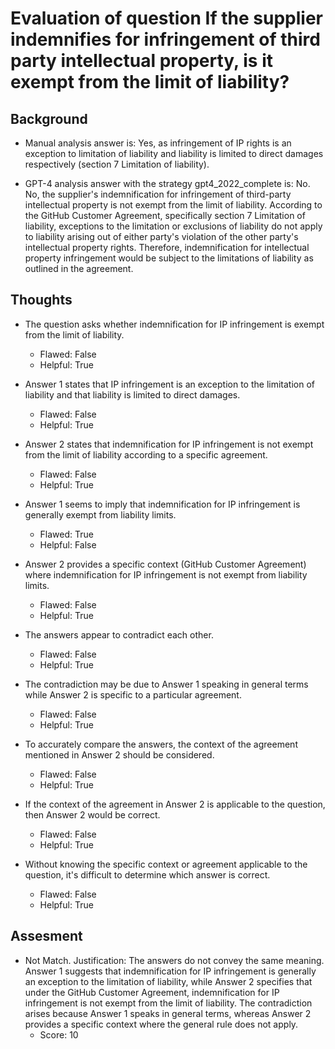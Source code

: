# Evaluation of question If the supplier indemnifies for infringement of third party intellectual property, is it exempt from the limit of liability?
## Background
- Manual analysis answer is: Yes, as infringement of IP rights is an exception to limitation of liability and liability is limited to direct damages respectively (section 7 Limitation of liability).

- GPT-4 analysis answer with the strategy gpt4_2022_complete is: No. No, the supplier's indemnification for infringement of third-party intellectual property is not exempt from the limit of liability. According to the GitHub Customer Agreement, specifically section 7 Limitation of liability, exceptions to the limitation or exclusions of liability do not apply to liability arising out of either party's violation of the other party's intellectual property rights. Therefore, indemnification for intellectual property infringement would be subject to the limitations of liability as outlined in the agreement.
## Thoughts
- The question asks whether indemnification for IP infringement is exempt from the limit of liability.
  - Flawed: False
  - Helpful: True

- Answer 1 states that IP infringement is an exception to the limitation of liability and that liability is limited to direct damages.
  - Flawed: False
  - Helpful: True

- Answer 2 states that indemnification for IP infringement is not exempt from the limit of liability according to a specific agreement.
  - Flawed: False
  - Helpful: True

- Answer 1 seems to imply that indemnification for IP infringement is generally exempt from liability limits.
  - Flawed: True
  - Helpful: False

- Answer 2 provides a specific context (GitHub Customer Agreement) where indemnification for IP infringement is not exempt from liability limits.
  - Flawed: False
  - Helpful: True

- The answers appear to contradict each other.
  - Flawed: False
  - Helpful: True

- The contradiction may be due to Answer 1 speaking in general terms while Answer 2 is specific to a particular agreement.
  - Flawed: False
  - Helpful: True

- To accurately compare the answers, the context of the agreement mentioned in Answer 2 should be considered.
  - Flawed: False
  - Helpful: True

- If the context of the agreement in Answer 2 is applicable to the question, then Answer 2 would be correct.
  - Flawed: False
  - Helpful: True

- Without knowing the specific context or agreement applicable to the question, it's difficult to determine which answer is correct.
  - Flawed: False
  - Helpful: True

## Assesment
- Not Match. Justification: The answers do not convey the same meaning. Answer 1 suggests that indemnification for IP infringement is generally an exception to the limitation of liability, while Answer 2 specifies that under the GitHub Customer Agreement, indemnification for IP infringement is not exempt from the limit of liability. The contradiction arises because Answer 1 speaks in general terms, whereas Answer 2 provides a specific context where the general rule does not apply.
  - Score: 10

